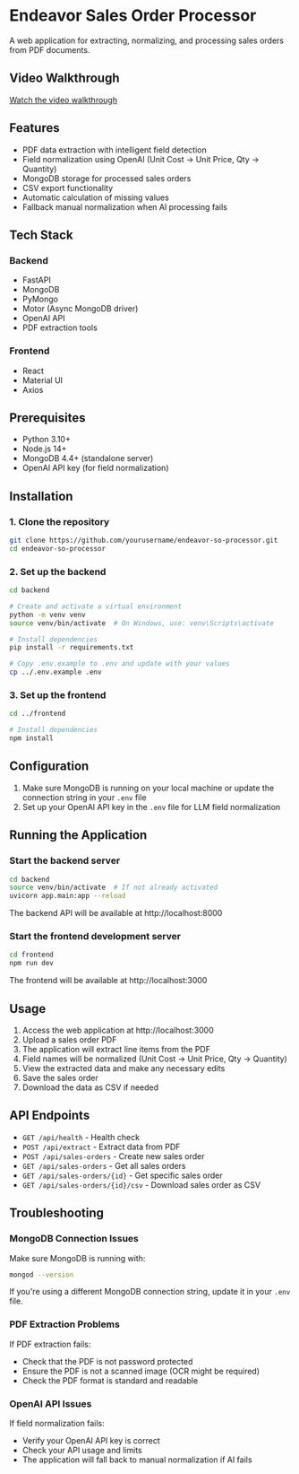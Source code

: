 # Endeavor Sales Order Processor

A web application for extracting, normalizing, and processing sales orders from PDF documents.

## Video Walkthrough

[Watch the video walkthrough](https://example.com/video-link)

## Features

- PDF data extraction with intelligent field detection
- Field normalization using OpenAI (Unit Cost → Unit Price, Qty → Quantity)
- MongoDB storage for processed sales orders
- CSV export functionality
- Automatic calculation of missing values
- Fallback manual normalization when AI processing fails

## Tech Stack

### Backend
- FastAPI
- MongoDB
- PyMongo
- Motor (Async MongoDB driver)
- OpenAI API
- PDF extraction tools

### Frontend
- React
- Material UI
- Axios

## Prerequisites

- Python 3.10+ 
- Node.js 14+ 
- MongoDB 4.4+ (standalone server)
- OpenAI API key (for field normalization)

## Installation

### 1. Clone the repository

```bash
git clone https://github.com/yourusername/endeavor-so-processor.git
cd endeavor-so-processor
```

### 2. Set up the backend

```bash
cd backend

# Create and activate a virtual environment
python -m venv venv
source venv/bin/activate  # On Windows, use: venv\Scripts\activate

# Install dependencies
pip install -r requirements.txt

# Copy .env.example to .env and update with your values
cp ../.env.example .env
```

### 3. Set up the frontend

```bash
cd ../frontend

# Install dependencies
npm install
```

## Configuration

1. Make sure MongoDB is running on your local machine or update the connection string in your `.env` file
2. Set up your OpenAI API key in the `.env` file for LLM field normalization

## Running the Application

### Start the backend server

```bash
cd backend
source venv/bin/activate  # If not already activated
uvicorn app.main:app --reload
```

The backend API will be available at http://localhost:8000

### Start the frontend development server

```bash
cd frontend
npm run dev
```

The frontend will be available at http://localhost:3000

## Usage

1. Access the web application at http://localhost:3000
2. Upload a sales order PDF
3. The application will extract line items from the PDF
4. Field names will be normalized (Unit Cost → Unit Price, Qty → Quantity)
5. View the extracted data and make any necessary edits
6. Save the sales order
7. Download the data as CSV if needed

## API Endpoints

- `GET /api/health` - Health check
- `POST /api/extract` - Extract data from PDF
- `POST /api/sales-orders` - Create new sales order
- `GET /api/sales-orders` - Get all sales orders
- `GET /api/sales-orders/{id}` - Get specific sales order
- `GET /api/sales-orders/{id}/csv` - Download sales order as CSV

## Troubleshooting

### MongoDB Connection Issues

Make sure MongoDB is running with:

```bash
mongod --version
```

If you're using a different MongoDB connection string, update it in your `.env` file.

### PDF Extraction Problems

If PDF extraction fails:
- Check that the PDF is not password protected
- Ensure the PDF is not a scanned image (OCR might be required)
- Check the PDF format is standard and readable

### OpenAI API Issues

If field normalization fails:
- Verify your OpenAI API key is correct
- Check your API usage and limits
- The application will fall back to manual normalization if AI fails


